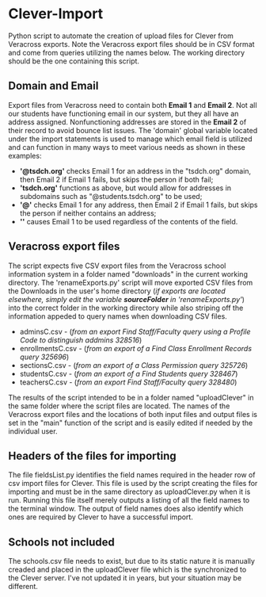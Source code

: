 # Clever-Import
Python script to automate the creation of upload files for Clever from Veracross exports. Note the Veracross export files should be in CSV format and come from queries utilizing the names below. The working directory should be the one containing this script.
## Domain and Email
Export files from Veracross need to contain both __Email 1__ and __Email 2__. Not all our students have functioning email in our system, but they all have an address assigned. Nonfunctioning addresses are stored in the __Email 2__ of their record to avoid bounce list issues.
The 'domain' global variable located under the import statements is used to manage which email field is utilized and can function in many ways to meet various needs as shown in these examples:
* __'@tsdch.org'__ checks Email 1 for an address in the "tsdch.org" domain, then Email 2 if Email 1 fails, but skips the person if both fail;
* __'tsdch.org'__ functions as above, but would allow for addresses in subdomains such as "@students.tsdch.org" to be used;
* __'@'__ checks Email 1 for any address, then Email 2 if Email 1 fails, but skips the person if neither contains an address;
* __''__ causes Email 1 to be used regardless of the contents of the field.

## Veracross export files
The script expects five CSV export files from the Veracross school information system in a folder named "downloads" in the current working directory. The 'renameExports.py' script will move exported CSV files from the Downloads in the user's home directory (*if exports are located elsewhere, simply edit the variable __sourceFolder__ in 'renameExports.py'*) into the correct folder in the working directory while also striping off the information appeded to query names when downloading CSV files.   
* adminsC.csv - (*from an export Find Staff/Faculty query using a Profile Code to distinguish addmins 328516*)
* enrollmentsC.csv - (*from an export of a Find Class Enrollment Records query 325696*)
* sectionsC.csv - (*from an export of a Class Permission query 325726*)
* studentsC.csv - (*from an export of a Find Students query 328467*)
* teachersC.csv - (*from an export Find Staff/Faculty query 328480*)

The results of the script intended to be in a folder named "uploadClever" in the same folder where the script files are located. The names of the Veracross export files and the locations of both input files and output files is set in the "main" function of the script and is easily edited if needed by the individual user.

## Headers of the files for importing
The file fieldsList.py identifies the field names required in the header row of csv import files for Clever. This file is used by the script creating the files for importing and must be in the same directory as uploadClever.py when it is run. Running this file itself merely outputs a listing of all the field names to the terminal window. The output of field names does also identify which ones are required by Clever to have a successful import.

## Schools not included
The schools.csv file needs to exist, but due to its static nature it is manually creaded and placed in the uploadClever file which is the synchronized to the Clever server. I've not updated it in years, but your situation may be different.
